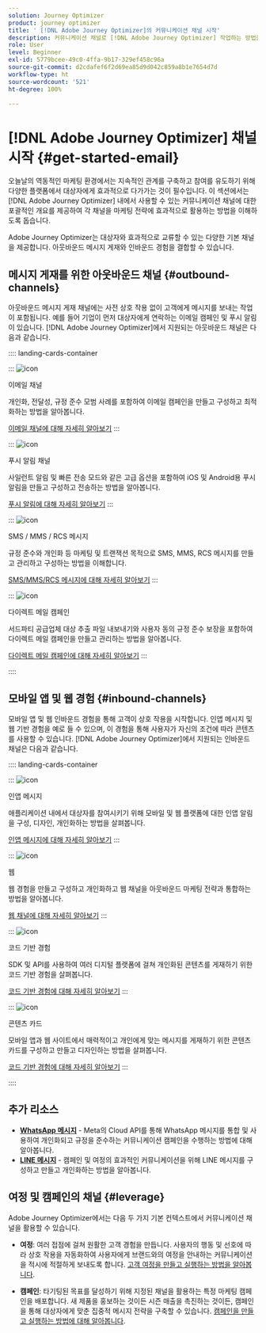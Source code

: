 ```yaml
---
solution: Journey Optimizer
product: journey optimizer
title: ' [!DNL Adobe Journey Optimizer]의 커뮤니케이션 채널 시작'
description: 커뮤니케이션 채널로 [!DNL Adobe Journey Optimizer] 작업하는 방법을 알아봅니다.
role: User
level: Beginner
exl-id: 5779bcee-49c0-4ffa-9b17-329ef458c96a
source-git-commit: d2cdafef6f2d69ea85d9d042c859a8b1e7654d7d
workflow-type: ht
source-wordcount: '521'
ht-degree: 100%

---
```



# [!DNL Adobe Journey Optimizer] 채널 시작 {#get-started-email}

오늘날의 역동적인 마케팅 환경에서는 지속적인 관계를 구축하고 참여를 유도하기 위해 다양한 플랫폼에서 대상자에게 효과적으로 다가가는 것이 필수입니다. 이 섹션에서는 [!DNL Adobe Journey Optimizer] 내에서 사용할 수 있는 커뮤니케이션 채널에 대한 포괄적인 개요를 제공하여 각 채널을 마케팅 전략에 효과적으로 활용하는 방법을 이해하도록 돕습니다.

Adobe Journey Optimizer는 대상자와 효과적으로 교류할 수 있는 다양한 기본 채널을 제공합니다. 아웃바운드 메시지 게재와 인바운드 경험을 결합할 수 있습니다.

## 메시지 게재를 위한 아웃바운드 채널 {#outbound-channels}

아웃바운드 메시지 게재 채널에는 사전 상호 작용 없이 고객에게 메시지를 보내는 작업이 포함됩니다. 예를 들어 기업이 먼저 대상자에게 연락하는 이메일 캠페인 및 푸시 알림이 있습니다. [!DNL Adobe Journey Optimizer]에서 지원되는 아웃바운드 채널은 다음과 같습니다.

:::: landing-cards-container

:::
![icon](https://cdn.experienceleague.adobe.com/icons/envelope.svg)

이메일 채널

개인화, 전달성, 규정 준수 모범 사례를 포함하여 이메일 캠페인을 만들고 구성하고 최적화하는 방법을 알아봅니다.

[이메일 채널에 대해 자세히 알아보기](../../rp_landing_pages/email-landing-page.md)
:::

:::
![icon](https://cdn.experienceleague.adobe.com/icons/bell.svg)

푸시 알림 채널

사일런트 알림 및 빠른 전송 모드와 같은 고급 옵션을 포함하여 iOS 및 Android용 푸시 알림을 만들고 구성하고 전송하는 방법을 알아봅니다.

[푸시 알림에 대해 자세히 알아보기](../../rp_landing_pages/push-landing-page.md)
:::

:::
![icon](https://cdn.experienceleague.adobe.com/icons/comment-dots.svg)

SMS / MMS / RCS 메시지

규정 준수와 개인화 등 마케팅 및 트랜잭션 목적으로 SMS, MMS, RCS 메시지를 만들고 관리하고 구성하는 방법을 이해합니다.

[SMS/MMS/RCS 메시지에 대해 자세히 알아보기](../../rp_landing_pages/sms-landing-page.md)
:::

:::
![icon](https://cdn.experienceleague.adobe.com/icons/mail-bulk.svg)

다이렉트 메일 캠페인

서드파티 공급업체 대상 추출 파일 내보내기와 사용자 동의 규정 준수 보장을 포함하여 다이렉트 메일 캠페인을 만들고 관리하는 방법을 알아봅니다.

[다이렉트 메일 캠페인에 대해 자세히 알아보기](../../rp_landing_pages/direct-mail-landing-page.md)
:::

::::

## 모바일 앱 및 웹 경험 {#inbound-channels}

모바일 앱 및 웹 인바운드 경험을 통해 고객이 상호 작용을 시작합니다. 인앱 메시지 및 웹 기반 경험을 예로 들 수 있으며, 이 경험을 통해 사용자가 자신의 조건에 따라 콘텐츠를 사용할 수 있습니다. [!DNL Adobe Journey Optimizer]에서 지원되는 인바운드 채널은 다음과 같습니다.

:::: landing-cards-container

:::
![icon](https://cdn.experienceleague.adobe.com/icons/mobile.svg)

인앱 메시지

애플리케이션 내에서 대상자를 참여시키기 위해 모바일 및 웹 플랫폼에 대한 인앱 알림을 구성, 디자인, 개인화하는 방법을 살펴봅니다.

[인앱 메시지에 대해 자세히 알아보기](../../rp_landing_pages/in-app-landing-page.md)
:::

:::
![icon](https://cdn.experienceleague.adobe.com/icons/globe.svg)

웹

웹 경험을 만들고 구성하고 개인화하고 웹 채널을 아웃바운드 마케팅 전략과 통합하는 방법을 알아봅니다.

[웹 채널에 대해 자세히 알아보기](../../rp_landing_pages/web-landing-page.md)
:::

:::
![icon](https://cdn.experienceleague.adobe.com/icons/code.svg)

코드 기반 경험

SDK 및 API를 사용하여 여러 디지털 플랫폼에 걸쳐 개인화된 콘텐츠를 게재하기 위한 코드 기반 경험을 살펴봅니다.

[코드 기반 경험에 대해 자세히 알아보기](../../rp_landing_pages/code-based-experience-landing-page.md)
:::

:::
![icon](https://cdn.experienceleague.adobe.com/icons/id-card.svg)

콘텐츠 카드

모바일 앱과 웹 사이트에서 매력적이고 개인에게 맞는 메시지를 게재하기 위한 콘텐츠 카드를 구성하고 만들고 디자인하는 방법을 살펴봅니다.

[코드 기반 경험에 대해 자세히 알아보기](../../rp_landing_pages/content-card-landing-page.md)
:::

::::


## 추가 리소스

- **[WhatsApp 메시지](../../rp_landing_pages/whatsapp-landing-page.md)** - Meta의 Cloud API를 통해 WhatsApp 메시지를 통합 및 사용하여 개인화되고 규정을 준수하는 커뮤니케이션 캠페인을 수행하는 방법에 대해 알아봅니다.
- **[LINE 메시지](../../rp_landing_pages/line-landing-page.md)** - 캠페인 및 여정의 효과적인 커뮤니케이션을 위해 LINE 메시지를 구성하고 만들고 개인화하는 방법을 알아봅니다.

## 여정 및 캠페인의 채널 {#leverage}

Adobe Journey Optimizer에서는 다음 두 가지 기본 컨텍스트에서 커뮤니케이션 채널을 활용할 수 있습니다.

- **여정**: 여러 접점에 걸쳐 원활한 고객 경험을 만듭니다. 사용자의 행동 및 선호에 따라 상호 작용을 자동화하여 사용자에게 브랜드와의 여정을 안내하는 커뮤니케이션을 적시에 적절하게 보내도록 합니다. [고객 여정을 만들고 실행하는 방법을 알아봅니다](../building-journeys/journey-gs.md).

- **캠페인**: 타기팅된 목표를 달성하기 위해 지정된 채널을 활용하는 특정 마케팅 캠페인을 배포합니다. 새 제품을 홍보하는 것이든 시즌 매출을 촉진하는 것이든, 캠페인을 통해 대상자에게 맞춘 집중적 메시지 전략을 구축할 수 있습니다. [캠페인을 만들고 실행하는 방법에 대해 알아봅니다](../campaigns/get-started-with-campaigns.md).
